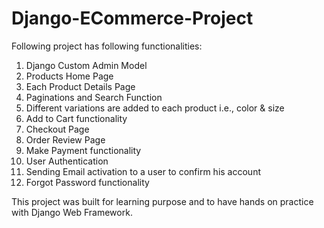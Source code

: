 # Django-ECommerce-Project

Following project has following functionalities:
1) Django Custom Admin Model
2) Products Home Page
3) Each Product Details Page
4) Paginations and Search Function
5) Different variations are added to each product i.e., color & size
6) Add to Cart functionality
7) Checkout Page
8) Order Review Page
9) Make Payment functionality
10) User Authentication
11) Sending Email activation to a user to confirm his account
12) Forgot Password functionality

This project was built for learning purpose and to have hands on practice with Django Web Framework. 
